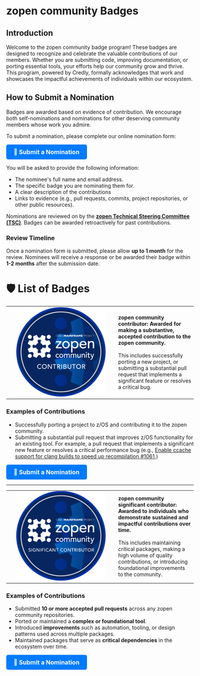 # zopen community Badges

## Introduction

Welcome to the zopen community badge program! These badges are designed to recognize and celebrate the valuable contributions of our members. Whether you are submitting code, improving documentation, or porting essential tools, your efforts help our community grow and thrive. This program, powered by Credly, formally acknowledges that work and showcases the impactful achievements of individuals within our ecosystem.

## How to Submit a Nomination

Badges are awarded based on evidence of contribution. We encourage both self-nominations and nominations for other deserving community members whose work you admire.

To submit a nomination, please complete our online nomination form:

<a href="https://docs.google.com/forms/d/e/1FAIpQLSdsq902oSpRJPfxZrvE_b3EVKUzY0VMbYPd6CBvrUGSBNgOtQ/viewform?usp=sf_link" 
   target="_blank" 
   style="
     display: inline-block;
     padding: 10px 20px;
     font-size: 16px;
     font-weight: bold;
     color: #ffffff;
     background-color: #007bff;
     text-align: center;
     text-decoration: none;
     border-radius: 5px;
     transition: background-color 0.2s;
   "
   onmouseover="this.style.backgroundColor='#0056b3'"
   onmouseout="this.style.backgroundColor='#007bff'">
   📝 Submit a Nomination
</a>

You will be asked to provide the following information:

* The nominee's full name and email address.
* The specific badge you are nominating them for.
* A clear description of the contributions
* Links to evidence (e.g., pull requests, commits, project repositories, or other public resources).

Nominations are reviewed on by the **[zopen Technical Steering Committee (TSC)](team.md)**. Badges can be awarded retroactively for past contributions.

### Review Timeline
Once a nomination form is submitted, please allow **up to 1 month** for the review. Nominees will receive a response or be awarded their badge within **1-2 months** after the submission date.

# 🛡️ List of Badges

<table style="width: 100%; display: table;">
  <tr>
    <td width="280" align="center">
      <img src="images/ZopenCommunity-Contributor-Color.png" width="240" alt="zopen community contributor" />
    </td>
    <td>
      <strong>zopen community contributor: Awarded for making a substantive, accepted contribution to the zopen community.</strong>
      <br /><br />
      This includes successfully porting a new project, or submitting a substantial pull request that implements a significant feature or resolves a critical bug.
    </td>
  </tr>
</table>

### Examples of Contributions
* Successfully porting a project to z/OS and contributing it to the zopen community.
* Submitting a substantial pull request that improves z/OS functionality for an existing tool. For example, a pull request that implements a significant new feature or resolves a critical performance bug (e.g., [Enable ccache support for clang builds to speed up recompilation #1061
](https://github.com/zopencommunity/meta/pull/1061))

<a href="https://docs.google.com/forms/d/e/1FAIpQLSdsq902oSpRJPfxZrvE_b3EVKUzY0VMbYPd6CBvrUGSBNgOtQ/viewform?usp=sf_link" 
   target="_blank" 
   style="
     display: inline-block;
     padding: 10px 20px;
     font-size: 16px;
     font-weight: bold;
     color: #ffffff;
     background-color: #007bff;
     text-align: center;
     text-decoration: none;
     border-radius: 5px;
     transition: background-color 0.2s;
   "
   onmouseover="this.style.backgroundColor='#0056b3'"
   onmouseout="this.style.backgroundColor='#007bff'">
   📝 Submit a Nomination
</a>

---

<table style="width: 100%; display: table;">
  <tr>
    <td width="280" align="center">
      <img src="images/ZopenCommunity-SignificantContributor-Color.png" width="240" alt="zopen community contributor" />
    </td>
    <td>
      <strong>zopen community significant contributor: Awarded to individuals who demonstrate sustained and impactful contributions over time.</strong>
      <br /><br />
This includes maintaining critical packages, making a high volume of quality contributions, or introducing foundational improvements to the community.
    </td>
  </tr>
</table>


### Examples of Contributions
* Submitted **10 or more accepted pull requests** across any zopen community repositories.
* Ported or maintained a **complex or foundational tool**.
* Introduced **improvements** such as automation, tooling, or design patterns used across multiple packages.
* Maintained packages that serve as **critical dependencies** in the ecosystem over time.

<a href="https://docs.google.com/forms/d/e/1FAIpQLSdsq902oSpRJPfxZrvE_b3EVKUzY0VMbYPd6CBvrUGSBNgOtQ/viewform?usp=sf_link" 
   target="_blank" 
   style="
     display: inline-block;
     padding: 10px 20px;
     font-size: 16px;
     font-weight: bold;
     color: #ffffff;
     background-color: #007bff;
     text-align: center;
     text-decoration: none;
     border-radius: 5px;
     transition: background-color 0.2s;
   "
   onmouseover="this.style.backgroundColor='#0056b3'"
   onmouseout="this.style.backgroundColor='#007bff'">
   📝 Submit a Nomination
</a>

